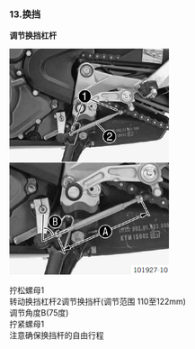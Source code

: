 ### 13.换挡 ###

**调节换挡杠杆**

![](assets/1/20170729-f2583160.png)  

拧松螺母1<br/>
转动换挡杠杆2调节换挡杆(调节范围 110至122mm)<br/>
调节角度B(75度)<br/>
拧紧螺母1<br/>
注意确保换挡杆的自由行程
